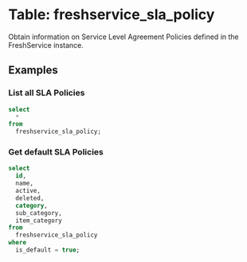 # Table: freshservice_sla_policy

Obtain information on Service Level Agreement Policies defined in the FreshService instance.

## Examples

### List all SLA Policies

```sql
select
  *
from
  freshservice_sla_policy;
```

### Get default SLA Policies

```sql
select
  id,
  name,
  active,
  deleted,
  category,
  sub_category,
  item_category
from
  freshservice_sla_policy
where
  is_default = true;
```
